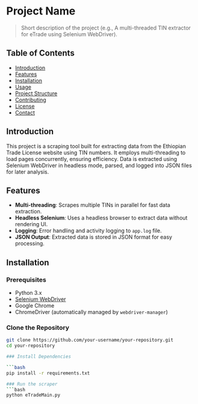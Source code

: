 # Project Name

> Short description of the project (e.g., A multi-threaded TIN extractor for eTrade using Selenium WebDriver).

## Table of Contents

- [Introduction](#introduction)
- [Features](#features)
- [Installation](#installation)
- [Usage](#usage)
- [Project Structure](#project-structure)
- [Contributing](#contributing)
- [License](#license)
- [Contact](#contact)

## Introduction

This project is a scraping tool built for extracting data from the Ethiopian Trade License website using TIN numbers. It employs multi-threading to load pages concurrently, ensuring efficiency. Data is extracted using Selenium WebDriver in headless mode, parsed, and logged into JSON files for later analysis.

## Features

- **Multi-threading**: Scrapes multiple TINs in parallel for fast data extraction.
- **Headless Selenium**: Uses a headless browser to extract data without rendering UI.
- **Logging**: Error handling and activity logging to `app.log` file.
- **JSON Output**: Extracted data is stored in JSON format for easy processing.

## Installation

### Prerequisites

- Python 3.x
- [Selenium WebDriver](https://www.selenium.dev/)
- Google Chrome
- ChromeDriver (automatically managed by `webdriver-manager`)

### Clone the Repository

```bash
git clone https://github.com/your-username/your-repository.git
cd your-repository

### Install Dependencies

```bash
pip install -r requirements.txt

### Run the scraper
```bash
python eTradeMain.py






